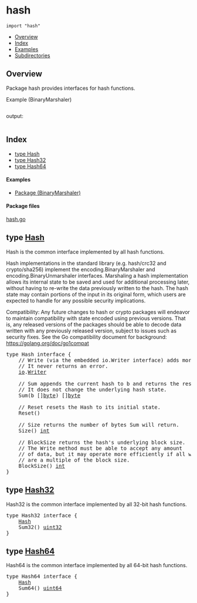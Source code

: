 

# hash
`import "hash"`

* [Overview](#pkg-overview)
* [Index](#pkg-index)
* [Examples](#pkg-examples)
* [Subdirectories](#pkg-subdirectories)

## <a id="pkg-overview">Overview</a>
Package hash provides interfaces for hash functions.



<a id="example__binaryMarshaler">Example (BinaryMarshaler)</a>


```go
```

output:
```txt
```


## <a id="pkg-index">Index</a>
* [type Hash](#Hash)
* [type Hash32](#Hash32)
* [type Hash64](#Hash64)


#### <a id="pkg-examples">Examples</a>
* [Package (BinaryMarshaler)](#example__binaryMarshaler)


#### <a id="pkg-files">Package files</a>
[hash.go](https://golang.org/src/hash/hash.go) 








## <a id="Hash">type</a> [Hash](https://golang.org/src/hash/hash.go?s=1238:1887#L16)
Hash is the common interface implemented by all hash functions.

Hash implementations in the standard library (e.g. hash/crc32 and
crypto/sha256) implement the encoding.BinaryMarshaler and
encoding.BinaryUnmarshaler interfaces. Marshaling a hash implementation
allows its internal state to be saved and used for additional processing
later, without having to re-write the data previously written to the hash.
The hash state may contain portions of the input in its original form,
which users are expected to handle for any possible security implications.

Compatibility: Any future changes to hash or crypto packages will endeavor
to maintain compatibility with state encoded using previous versions.
That is, any released versions of the packages should be able to
decode data written with any previously released version,
subject to issues such as security fixes.
See the Go compatibility document for background: <a href="https://golang.org/doc/go1compat">https://golang.org/doc/go1compat</a>


<pre>type Hash interface {
    <span class="comment">// Write (via the embedded io.Writer interface) adds more data to the running hash.</span>
    <span class="comment">// It never returns an error.</span>
    <a href="/pkg/io/">io</a>.<a href="/pkg/io/#Writer">Writer</a>

    <span class="comment">// Sum appends the current hash to b and returns the resulting slice.</span>
    <span class="comment">// It does not change the underlying hash state.</span>
    Sum(b []<a href="/pkg/builtin/#byte">byte</a>) []<a href="/pkg/builtin/#byte">byte</a>

    <span class="comment">// Reset resets the Hash to its initial state.</span>
    Reset()

    <span class="comment">// Size returns the number of bytes Sum will return.</span>
    Size() <a href="/pkg/builtin/#int">int</a>

    <span class="comment">// BlockSize returns the hash&#39;s underlying block size.</span>
    <span class="comment">// The Write method must be able to accept any amount</span>
    <span class="comment">// of data, but it may operate more efficiently if all writes</span>
    <span class="comment">// are a multiple of the block size.</span>
    BlockSize() <a href="/pkg/builtin/#int">int</a>
}</pre>











## <a id="Hash32">type</a> [Hash32](https://golang.org/src/hash/hash.go?s=1965:2012#L39)
Hash32 is the common interface implemented by all 32-bit hash functions.


<pre>type Hash32 interface {
    <a href="#Hash">Hash</a>
    Sum32() <a href="/pkg/builtin/#uint32">uint32</a>
}</pre>











## <a id="Hash64">type</a> [Hash64](https://golang.org/src/hash/hash.go?s=2090:2137#L45)
Hash64 is the common interface implemented by all 64-bit hash functions.


<pre>type Hash64 interface {
    <a href="#Hash">Hash</a>
    Sum64() <a href="/pkg/builtin/#uint64">uint64</a>
}</pre>














